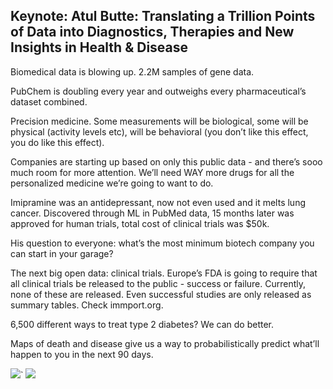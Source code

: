 ## Keynote: Atul Butte: Translating a Trillion Points of Data into Diagnostics, Therapies and New Insights in Health & Disease

Biomedical data is blowing up.
2.2M samples of gene data.

PubChem is doubling every year and outweighs every pharmaceutical’s dataset combined.

Precision medicine. Some measurements will be biological, some will be physical (activity levels etc), will be behavioral (you don’t like this effect, you do like this effect).

Companies are starting up based on only this public data - and there’s sooo much room for more attention. We’ll need WAY more drugs for all the personalized medicine we’re going to want to do.

Imipramine was an antidepressant, now not even used and it melts lung cancer. Discovered through ML in PubMed data, 15 months later was approved for human trials, total cost of clinical trials was $50k.

His question to everyone: what’s the most minimum biotech company you can start in your garage?

The next big open data: clinical trials. Europe’s FDA is going to require that all clinical trials be released to the public - success or failure. Currently, none of these are released. Even successful studies are only released as summary tables.
Check immport.org.

6,500 different ways to treat type 2 diabetes? We can do better.

Maps of death and disease give us a way to probabilistically predict what’ll happen to you in the next 90 days.

<img src="https://pbs.twimg.com/media/DQkagQiUMAAXCfK.jpg:large">`
<img src="https://pbs.twimg.com/media/DQkcGvNUQAAYD-G.jpg:large">


